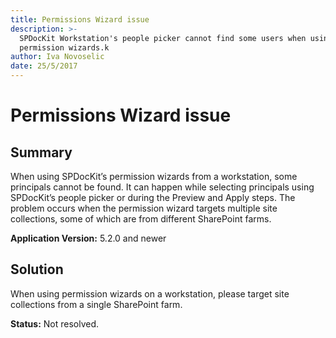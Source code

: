 ```yaml
---
title: Permissions Wizard issue
description: >-
  SPDocKit Workstation's people picker cannot find some users when using the
  permission wizards.k
author: Iva Novoselic
date: 25/5/2017
---
```


# Permissions Wizard issue

## **Summary**

When using SPDocKit’s permission wizards from a workstation, some principals cannot be found. It can happen while selecting principals using SPDocKit’s people picker or during the Preview and Apply steps. The problem occurs when the permission wizard targets multiple site collections, some of which are from different SharePoint farms.

**Application Version:** 5.2.0 and newer

## **Solution**

When using permission wizards on a workstation, please target site collections from a single SharePoint farm.

**Status:** Not resolved.

